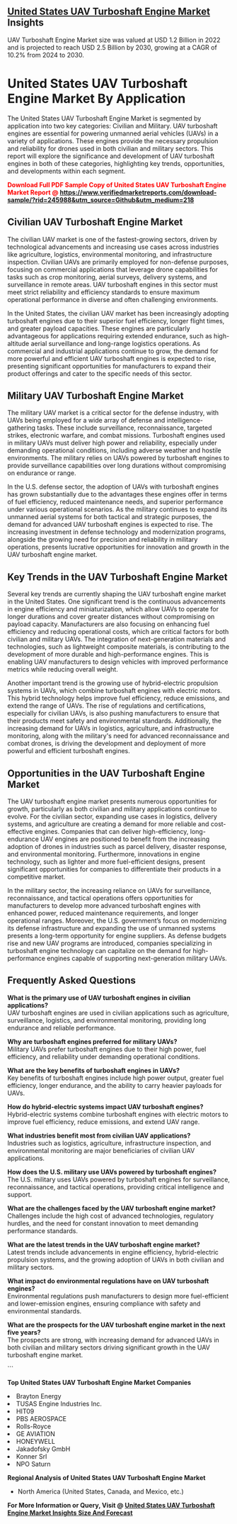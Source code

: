 <h2><a href="https://www.verifiedmarketreports.com/download-sample/?rid=245988&amp;utm_source=Github&amp;utm_medium=218" target="_blank">United States UAV Turboshaft Engine Market</a> Insights</h2><p>UAV Turboshaft Engine Market size was valued at USD 1.2 Billion in 2022 and is projected to reach USD 2.5 Billion by 2030, growing at a CAGR of 10.2% from 2024 to 2030.</p><p> <h1>United States UAV Turboshaft Engine Market By Application</h1> <p>The United States UAV Turboshaft Engine Market is segmented by application into two key categories: Civilian and Military. UAV turboshaft engines are essential for powering unmanned aerial vehicles (UAVs) in a variety of applications. These engines provide the necessary propulsion and reliability for drones used in both civilian and military sectors. This report will explore the significance and development of UAV turboshaft engines in both of these categories, highlighting key trends, opportunities, and developments within each segment.</p> <p><strong><p><span class=""><span style="color: #ff0000;"><strong>Download Full PDF Sample Copy of United States UAV Turboshaft Engine Market Report</strong> @ </span><a href="https://www.verifiedmarketreports.com/download-sample/?rid=245988&amp;utm_source=Github&amp;utm_medium=218" target="_blank">https://www.verifiedmarketreports.com/download-sample/?rid=245988&amp;utm_source=Github&amp;utm_medium=218</a></span></p></strong></p> <h2>Civilian UAV Turboshaft Engine Market</h2> <p>The civilian UAV market is one of the fastest-growing sectors, driven by technological advancements and increasing use cases across industries like agriculture, logistics, environmental monitoring, and infrastructure inspection. Civilian UAVs are primarily employed for non-defense purposes, focusing on commercial applications that leverage drone capabilities for tasks such as crop monitoring, aerial surveys, delivery systems, and surveillance in remote areas. UAV turboshaft engines in this sector must meet strict reliability and efficiency standards to ensure maximum operational performance in diverse and often challenging environments.</p> <p>In the United States, the civilian UAV market has been increasingly adopting turboshaft engines due to their superior fuel efficiency, longer flight times, and greater payload capacities. These engines are particularly advantageous for applications requiring extended endurance, such as high-altitude aerial surveillance and long-range logistics operations. As commercial and industrial applications continue to grow, the demand for more powerful and efficient UAV turboshaft engines is expected to rise, presenting significant opportunities for manufacturers to expand their product offerings and cater to the specific needs of this sector.</p> <h2>Military UAV Turboshaft Engine Market</h2> <p>The military UAV market is a critical sector for the defense industry, with UAVs being employed for a wide array of defense and intelligence-gathering tasks. These include surveillance, reconnaissance, targeted strikes, electronic warfare, and combat missions. Turboshaft engines used in military UAVs must deliver high power and reliability, especially under demanding operational conditions, including adverse weather and hostile environments. The military relies on UAVs powered by turboshaft engines to provide surveillance capabilities over long durations without compromising on endurance or range.</p> <p>In the U.S. defense sector, the adoption of UAVs with turboshaft engines has grown substantially due to the advantages these engines offer in terms of fuel efficiency, reduced maintenance needs, and superior performance under various operational scenarios. As the military continues to expand its unmanned aerial systems for both tactical and strategic purposes, the demand for advanced UAV turboshaft engines is expected to rise. The increasing investment in defense technology and modernization programs, alongside the growing need for precision and reliability in military operations, presents lucrative opportunities for innovation and growth in the UAV turboshaft engine market.</p> <h2>Key Trends in the UAV Turboshaft Engine Market</h2> <p>Several key trends are currently shaping the UAV turboshaft engine market in the United States. One significant trend is the continuous advancements in engine efficiency and miniaturization, which allow UAVs to operate for longer durations and cover greater distances without compromising on payload capacity. Manufacturers are also focusing on enhancing fuel efficiency and reducing operational costs, which are critical factors for both civilian and military UAVs. The integration of next-generation materials and technologies, such as lightweight composite materials, is contributing to the development of more durable and high-performance engines. This is enabling UAV manufacturers to design vehicles with improved performance metrics while reducing overall weight.</p> <p>Another important trend is the growing use of hybrid-electric propulsion systems in UAVs, which combine turboshaft engines with electric motors. This hybrid technology helps improve fuel efficiency, reduce emissions, and extend the range of UAVs. The rise of regulations and certifications, especially for civilian UAVs, is also pushing manufacturers to ensure that their products meet safety and environmental standards. Additionally, the increasing demand for UAVs in logistics, agriculture, and infrastructure monitoring, along with the military's need for advanced reconnaissance and combat drones, is driving the development and deployment of more powerful and efficient turboshaft engines.</p> <h2>Opportunities in the UAV Turboshaft Engine Market</h2> <p>The UAV turboshaft engine market presents numerous opportunities for growth, particularly as both civilian and military applications continue to evolve. For the civilian sector, expanding use cases in logistics, delivery systems, and agriculture are creating a demand for more reliable and cost-effective engines. Companies that can deliver high-efficiency, long-endurance UAV engines are positioned to benefit from the increasing adoption of drones in industries such as parcel delivery, disaster response, and environmental monitoring. Furthermore, innovations in engine technology, such as lighter and more fuel-efficient designs, present significant opportunities for companies to differentiate their products in a competitive market.</p> <p>In the military sector, the increasing reliance on UAVs for surveillance, reconnaissance, and tactical operations offers opportunities for manufacturers to develop more advanced turboshaft engines with enhanced power, reduced maintenance requirements, and longer operational ranges. Moreover, the U.S. government’s focus on modernizing its defense infrastructure and expanding the use of unmanned systems presents a long-term opportunity for engine suppliers. As defense budgets rise and new UAV programs are introduced, companies specializing in turboshaft engine technology can capitalize on the demand for high-performance engines capable of supporting next-generation military UAVs.</p> <h2>Frequently Asked Questions</h2> <p><strong>What is the primary use of UAV turboshaft engines in civilian applications?</strong><br>UAV turboshaft engines are used in civilian applications such as agriculture, surveillance, logistics, and environmental monitoring, providing long endurance and reliable performance.</p> <p><strong>Why are turboshaft engines preferred for military UAVs?</strong><br>Military UAVs prefer turboshaft engines due to their high power, fuel efficiency, and reliability under demanding operational conditions.</p> <p><strong>What are the key benefits of turboshaft engines in UAVs?</strong><br>Key benefits of turboshaft engines include high power output, greater fuel efficiency, longer endurance, and the ability to carry heavier payloads for UAVs.</p> <p><strong>How do hybrid-electric systems impact UAV turboshaft engines?</strong><br>Hybrid-electric systems combine turboshaft engines with electric motors to improve fuel efficiency, reduce emissions, and extend UAV range.</p> <p><strong>What industries benefit most from civilian UAV applications?</strong><br>Industries such as logistics, agriculture, infrastructure inspection, and environmental monitoring are major beneficiaries of civilian UAV applications.</p> <p><strong>How does the U.S. military use UAVs powered by turboshaft engines?</strong><br>The U.S. military uses UAVs powered by turboshaft engines for surveillance, reconnaissance, and tactical operations, providing critical intelligence and support.</p> <p><strong>What are the challenges faced by the UAV turboshaft engine market?</strong><br>Challenges include the high cost of advanced technologies, regulatory hurdles, and the need for constant innovation to meet demanding performance standards.</p> <p><strong>What are the latest trends in the UAV turboshaft engine market?</strong><br>Latest trends include advancements in engine efficiency, hybrid-electric propulsion systems, and the growing adoption of UAVs in both civilian and military sectors.</p> <p><strong>What impact do environmental regulations have on UAV turboshaft engines?</strong><br>Environmental regulations push manufacturers to design more fuel-efficient and lower-emission engines, ensuring compliance with safety and environmental standards.</p> <p><strong>What are the prospects for the UAV turboshaft engine market in the next five years?</strong><br>The prospects are strong, with increasing demand for advanced UAVs in both civilian and military sectors driving significant growth in the UAV turboshaft engine market.</p> ```</p><p><strong>Top United States UAV Turboshaft Engine Market Companies</strong></p><div data-test-id=""><p><li>Brayton Energy</li><li> TUSAS Engine Industries Inc.</li><li> HIT09</li><li> PBS AEROSPACE</li><li> Rolls-Royce</li><li> GE AVIATION</li><li> HONEYWELL</li><li> Jakadofsky GmbH</li><li> Konner Srl</li><li> NPO Saturn</li></p><div><strong>Regional Analysis of&nbsp;United States UAV Turboshaft Engine Market</strong></div><ul><li dir="ltr"><p dir="ltr">North America&nbsp;(United States, Canada, and Mexico, etc.)</p></li></ul><p><strong>For More Information or Query, Visit @&nbsp;</strong><strong><a href="https://www.verifiedmarketreports.com/product/uav-turboshaft-engine-market/?utm_source=Github&amp;utm_medium=218" target="_blank">United States UAV Turboshaft Engine Market Insights Size And Forecast</a></strong></p></div>
